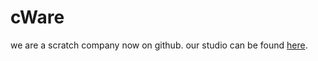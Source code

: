 # cWare
we are a scratch company now on github. our studio can be found [here](https://scratch.mit.edu/studios/35014056/).
